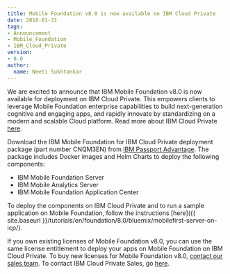 ```yaml
---
title: Mobile Foundation v8.0 is now available on IBM Cloud Private
date: 2018-01-31
tags:
- Announcement
- Mobile_Foundation
- IBM_Cloud_Private
version:
- 8.0
author:
  name: Neeti Sukhtankar
---
```

We are excited to announce that IBM Mobile Foundation v8.0 is now available for deployment on IBM Cloud Private. This empowers clients to leverage Mobile Foundation enterprise capabilities to build next-generation cognitive and engaging apps, and rapidly innovate by standardizing on a modern and scalable Cloud platform. Read more about IBM Cloud Private [here](https://www.ibm.com/blogs/cloud-computing/2017/10/what-is-ibm-cloud-private/).

Download the IBM Mobile Foundation for IBM Cloud Private deployment package (part number CNQM3EN) from [IBM Passport Advantage](https://www-01.ibm.com/software/passportadvantage/pao_customer.html). The package includes Docker images and Helm Charts to deploy the following components:
* IBM Mobile Foundation Server
* IBM Mobile Analytics Server
* IBM Mobile Foundation Application Center

To deploy the components on IBM Cloud Private and to run a sample application on Mobile Foundation, follow the instructions [here]({{ site.baseurl }}/tutorials/en/foundation/8.0/bluemix/mobilefirst-server-on-icp/).

If you own existing licenses of Mobile Foundation v8.0, you can use the same license entitlement to deploy your apps on Mobile Foundation on IBM Cloud Private. To buy new licenses for Mobile Foundation v8.0, [contact our sales team](https://www.ibm.com/cloud/mobile-foundation).
To contact IBM Cloud Private Sales, go [here](https://www.ibm.com/us-en/marketplace/ibm-cloud-private/purchase).
